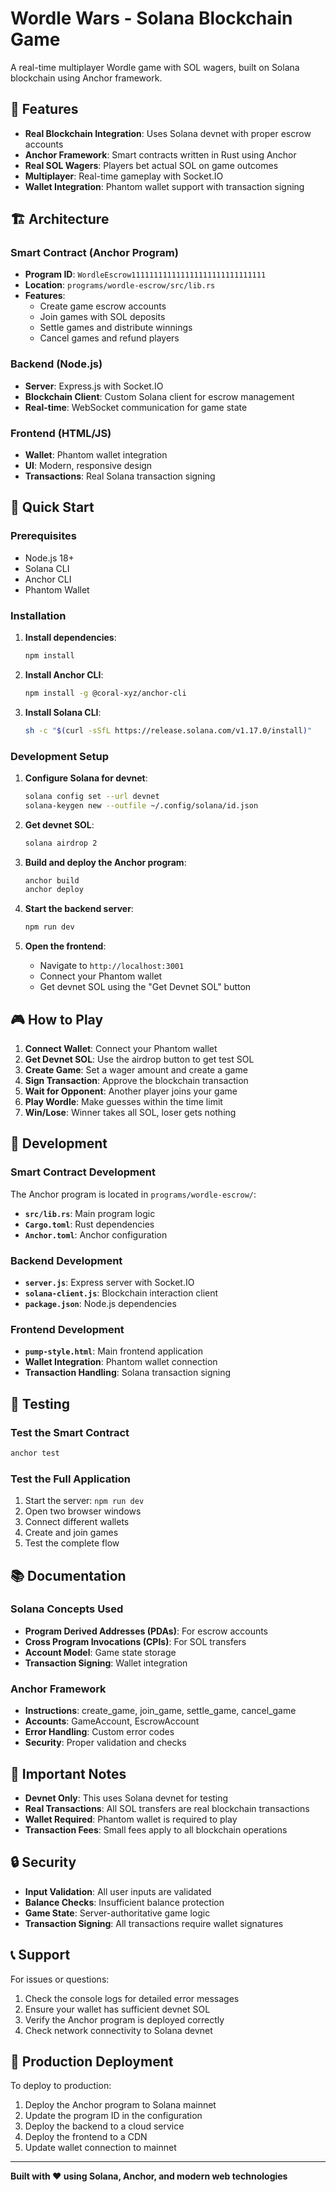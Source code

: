 # Wordle Wars - Solana Blockchain Game

A real-time multiplayer Wordle game with SOL wagers, built on Solana blockchain using Anchor framework.

## 🎯 Features

- **Real Blockchain Integration**: Uses Solana devnet with proper escrow accounts
- **Anchor Framework**: Smart contracts written in Rust using Anchor
- **Real SOL Wagers**: Players bet actual SOL on game outcomes
- **Multiplayer**: Real-time gameplay with Socket.IO
- **Wallet Integration**: Phantom wallet support with transaction signing

## 🏗️ Architecture

### Smart Contract (Anchor Program)
- **Program ID**: `WordleEscrow111111111111111111111111111111`
- **Location**: `programs/wordle-escrow/src/lib.rs`
- **Features**:
  - Create game escrow accounts
  - Join games with SOL deposits
  - Settle games and distribute winnings
  - Cancel games and refund players

### Backend (Node.js)
- **Server**: Express.js with Socket.IO
- **Blockchain Client**: Custom Solana client for escrow management
- **Real-time**: WebSocket communication for game state

### Frontend (HTML/JS)
- **Wallet**: Phantom wallet integration
- **UI**: Modern, responsive design
- **Transactions**: Real Solana transaction signing

## 🚀 Quick Start

### Prerequisites
- Node.js 18+
- Solana CLI
- Anchor CLI
- Phantom Wallet

### Installation

1. **Install dependencies**:
   ```bash
   npm install
   ```

2. **Install Anchor CLI**:
   ```bash
   npm install -g @coral-xyz/anchor-cli
   ```

3. **Install Solana CLI**:
   ```bash
   sh -c "$(curl -sSfL https://release.solana.com/v1.17.0/install)"
   ```

### Development Setup

1. **Configure Solana for devnet**:
   ```bash
   solana config set --url devnet
   solana-keygen new --outfile ~/.config/solana/id.json
   ```

2. **Get devnet SOL**:
   ```bash
   solana airdrop 2
   ```

3. **Build and deploy the Anchor program**:
   ```bash
   anchor build
   anchor deploy
   ```

4. **Start the backend server**:
   ```bash
   npm run dev
   ```

5. **Open the frontend**:
   - Navigate to `http://localhost:3001`
   - Connect your Phantom wallet
   - Get devnet SOL using the "Get Devnet SOL" button

## 🎮 How to Play

1. **Connect Wallet**: Connect your Phantom wallet
2. **Get Devnet SOL**: Use the airdrop button to get test SOL
3. **Create Game**: Set a wager amount and create a game
4. **Sign Transaction**: Approve the blockchain transaction
5. **Wait for Opponent**: Another player joins your game
6. **Play Wordle**: Make guesses within the time limit
7. **Win/Lose**: Winner takes all SOL, loser gets nothing

## 🔧 Development

### Smart Contract Development

The Anchor program is located in `programs/wordle-escrow/`:

- **`src/lib.rs`**: Main program logic
- **`Cargo.toml`**: Rust dependencies
- **`Anchor.toml`**: Anchor configuration

### Backend Development

- **`server.js`**: Express server with Socket.IO
- **`solana-client.js`**: Blockchain interaction client
- **`package.json`**: Node.js dependencies

### Frontend Development

- **`pump-style.html`**: Main frontend application
- **Wallet Integration**: Phantom wallet connection
- **Transaction Handling**: Solana transaction signing

## 🧪 Testing

### Test the Smart Contract
```bash
anchor test
```

### Test the Full Application
1. Start the server: `npm run dev`
2. Open two browser windows
3. Connect different wallets
4. Create and join games
5. Test the complete flow

## 📚 Documentation

### Solana Concepts Used
- **Program Derived Addresses (PDAs)**: For escrow accounts
- **Cross Program Invocations (CPIs)**: For SOL transfers
- **Account Model**: Game state storage
- **Transaction Signing**: Wallet integration

### Anchor Framework
- **Instructions**: create_game, join_game, settle_game, cancel_game
- **Accounts**: GameAccount, EscrowAccount
- **Error Handling**: Custom error codes
- **Security**: Proper validation and checks

## 🚨 Important Notes

- **Devnet Only**: This uses Solana devnet for testing
- **Real Transactions**: All SOL transfers are real blockchain transactions
- **Wallet Required**: Phantom wallet is required to play
- **Transaction Fees**: Small fees apply to all blockchain operations

## 🔒 Security

- **Input Validation**: All user inputs are validated
- **Balance Checks**: Insufficient balance protection
- **Game State**: Server-authoritative game logic
- **Transaction Signing**: All transactions require wallet signatures

## 📞 Support

For issues or questions:
1. Check the console logs for detailed error messages
2. Ensure your wallet has sufficient devnet SOL
3. Verify the Anchor program is deployed correctly
4. Check network connectivity to Solana devnet

## 🎉 Production Deployment

To deploy to production:
1. Deploy the Anchor program to Solana mainnet
2. Update the program ID in the configuration
3. Deploy the backend to a cloud service
4. Deploy the frontend to a CDN
5. Update wallet connection to mainnet

---

**Built with ❤️ using Solana, Anchor, and modern web technologies**